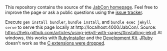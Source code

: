 This repository contains the source of the [JabCon homepage](http://jabref.github.io/JabCon/).
Feel free to improve the page or ask a public questions using the [issue tracker](https://github.com/JabRef/JabCon/issues).

Execute `gem install bundler`, `bundle install`, and `bundle exec jekyll serve` to serve this page locally at http://localhost:4000/JabCon/.
Source: https://help.github.com/articles/using-jekyll-with-pages/#installing-jekyll
At windows, this works with [RubyInstaller](http://rubyinstaller.org/downloads) and the [Development Kit](https://github.com/oneclick/rubyinstaller/wiki/Development-Kit).
[JRuby](http://jruby.org/) doesn't work as the [C extensions were dropped](http://stackoverflow.com/a/32135381/873282).
